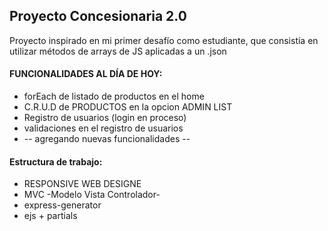 ## Proyecto Concesionaria 2.0

Proyecto inspirado en mi primer desafío como estudiante, que consistía en utilizar métodos de arrays de JS aplicadas a un .json

#### FUNCIONALIDADES AL DÍA DE HOY:

* forEach de listado de productos en el home
* C.R.U.D de PRODUCTOS en la opcion ADMIN LIST
* Registro de usuarios (login en proceso)
* validaciones en el registro de usuarios
* -- agregando nuevas funcionalidades --



#### Estructura de trabajo:

* RESPONSIVE WEB DESIGNE
* MVC -Modelo Vista Controlador-
* express-generator
* ejs + partials





